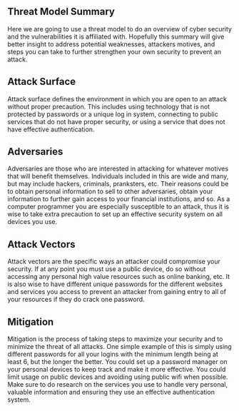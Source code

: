 ## Threat Model Summary

Here we are going to use a threat model to do an overview of cyber security and the vulnerabilities it is affiliated with. Hopefully this summary will give better insight to address potential weaknesses, attackers motives, and steps you can take to further strengthen your own security to prevent an attack.

## Attack Surface

Attack surface defines the environment in which you are open to an attack without proper precaution. This includes using technology that is not protected by passwords or a unique log in system, connecting to public services that do not have proper security, or using a service that does not have effective authentication. 

## Adversaries

Adversaries are those who are interested in attacking for whatever motives that will benefit themselves. Individuals included in this are wide and many, but may include hackers, criminals, pranksters, etc. Their reasons could be to obtain personal information to sell to other adversaries, obtain your information to further gain access to your financial institutions, and so. As a computer programmer you are especially susceptible to an attack, thus it is wise to take extra precaution to set up an effective security system on all devices you use.

## Attack Vectors

Attack vectors are the specific ways an attacker could compromise your security. If at any point you must use a public device, do so without accessing any personal high value resources such as online banking, etc. It is also wise to have different unique passwords for the different websites and services you access to prevent an attacker from gaining entry to all of your resources if they do crack one password.

## Mitigation

Mitigation is the process of taking steps to maximize your security and to minimize the threat of all attacks. One simple example of this is simply using different passwords for all your logins with the minimum length being at least 6, but the longer the better. You could set up a password manager on your personal devices to keep track and make it more effective. You could limit usage on public devices and avoiding using public wifi when possible. Make sure to do research on the services you use to handle very personal, valuable information and ensuring they use an effective authentication system.